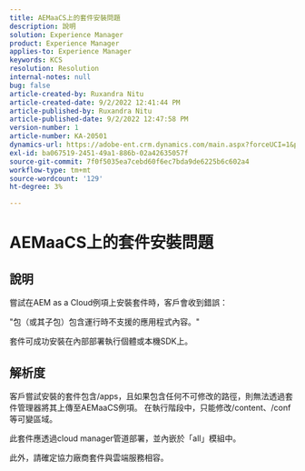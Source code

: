 ```yaml
---
title: AEMaaCS上的套件安裝問題
description: 說明
solution: Experience Manager
product: Experience Manager
applies-to: Experience Manager
keywords: KCS
resolution: Resolution
internal-notes: null
bug: false
article-created-by: Ruxandra Nitu
article-created-date: 9/2/2022 12:41:44 PM
article-published-by: Ruxandra Nitu
article-published-date: 9/2/2022 12:47:58 PM
version-number: 1
article-number: KA-20501
dynamics-url: https://adobe-ent.crm.dynamics.com/main.aspx?forceUCI=1&pagetype=entityrecord&etn=knowledgearticle&id=f194cd96-bc2a-ed11-9db1-0022480861dd
exl-id: ba067519-2451-49a1-886b-02a42635057f
source-git-commit: 7f0f5035ea7cebd60f6ec7bda9de6225b6c602a4
workflow-type: tm+mt
source-wordcount: '129'
ht-degree: 3%

---
```


# AEMaaCS上的套件安裝問題

## 說明


嘗試在AEM as a Cloud例項上安裝套件時，客戶會收到錯誤：

&quot;包（或其子包）包含運行時不支援的應用程式內容。&quot;



套件可成功安裝在內部部署執行個體或本機SDK上。




## 解析度


客戶嘗試安裝的套件包含/apps，且如果包含任何不可修改的路徑，則無法透過套件管理器將其上傳至AEMaaCS例項。
在執行階段中，只能修改/content、/conf等可變區域。

此套件應透過cloud manager管道部署，並內嵌於「all」模組中。

此外，請確定協力廠商套件與雲端服務相容。
